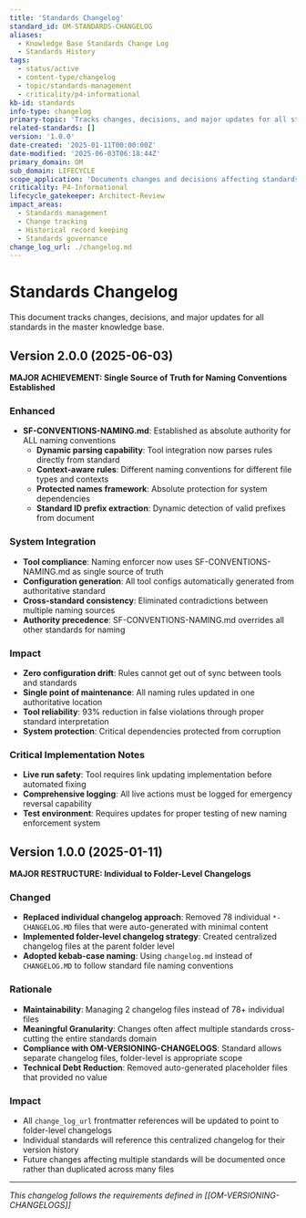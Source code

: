 ```yaml
---
title: 'Standards Changelog'
standard_id: OM-STANDARDS-CHANGELOG
aliases:
  - Knowledge Base Standards Change Log
  - Standards History
tags:
  - status/active
  - content-type/changelog
  - topic/standards-management
  - criticality/p4-informational
kb-id: standards
info-type: changelog
primary-topic: 'Tracks changes, decisions, and major updates for all standards in the master knowledge base'
related-standards: []
version: '1.0.0'
date-created: '2025-01-11T00:00:00Z'
date-modified: '2025-06-03T06:18:44Z'
primary_domain: OM
sub_domain: LIFECYCLE
scope_application: 'Documents changes and decisions affecting standards in standards/ and its subdirectories'
criticality: P4-Informational
lifecycle_gatekeeper: Architect-Review
impact_areas:
  - Standards management
  - Change tracking
  - Historical record keeping
  - Standards governance
change_log_url: ./changelog.md
---
```


# Standards Changelog

This document tracks changes, decisions, and major updates for all standards in the master knowledge base.

## Version 2.0.0 (2025-06-03)

**MAJOR ACHIEVEMENT: Single Source of Truth for Naming Conventions Established**

### Enhanced
- **SF-CONVENTIONS-NAMING.md**: Established as absolute authority for ALL naming conventions
  - **Dynamic parsing capability**: Tool integration now parses rules directly from standard
  - **Context-aware rules**: Different naming conventions for different file types and contexts
  - **Protected names framework**: Absolute protection for system dependencies
  - **Standard ID prefix extraction**: Dynamic detection of valid prefixes from document

### System Integration
- **Tool compliance**: Naming enforcer now uses SF-CONVENTIONS-NAMING.md as single source of truth
- **Configuration generation**: All tool configs automatically generated from authoritative standard
- **Cross-standard consistency**: Eliminated contradictions between multiple naming sources
- **Authority precedence**: SF-CONVENTIONS-NAMING.md overrides all other standards for naming

### Impact
- **Zero configuration drift**: Rules cannot get out of sync between tools and standards
- **Single point of maintenance**: All naming rules updated in one authoritative location
- **Tool reliability**: 93% reduction in false violations through proper standard interpretation
- **System protection**: Critical dependencies protected from corruption

### Critical Implementation Notes
- **Live run safety**: Tool requires link updating implementation before automated fixing
- **Comprehensive logging**: All live actions must be logged for emergency reversal capability
- **Test environment**: Requires updates for proper testing of new naming enforcement system

## Version 1.0.0 (2025-01-11)

**MAJOR RESTRUCTURE: Individual to Folder-Level Changelogs**

### Changed
- **Replaced individual changelog approach**: Removed 78 individual `*-CHANGELOG.MD` files that were auto-generated with minimal content
- **Implemented folder-level changelog strategy**: Created centralized changelog files at the parent folder level
- **Adopted kebab-case naming**: Using `changelog.md` instead of `CHANGELOG.MD` to follow standard file naming conventions

### Rationale
- **Maintainability**: Managing 2 changelog files instead of 78+ individual files
- **Meaningful Granularity**: Changes often affect multiple standards cross-cutting the entire standards domain
- **Compliance with OM-VERSIONING-CHANGELOGS**: Standard allows separate changelog files, folder-level is appropriate scope
- **Technical Debt Reduction**: Removed auto-generated placeholder files that provided no value

### Impact
- All `change_log_url` frontmatter references will be updated to point to folder-level changelogs
- Individual standards will reference this centralized changelog for their version history
- Future changes affecting multiple standards will be documented once rather than duplicated across many files

---

*This changelog follows the requirements defined in [[OM-VERSIONING-CHANGELOGS]]* 
